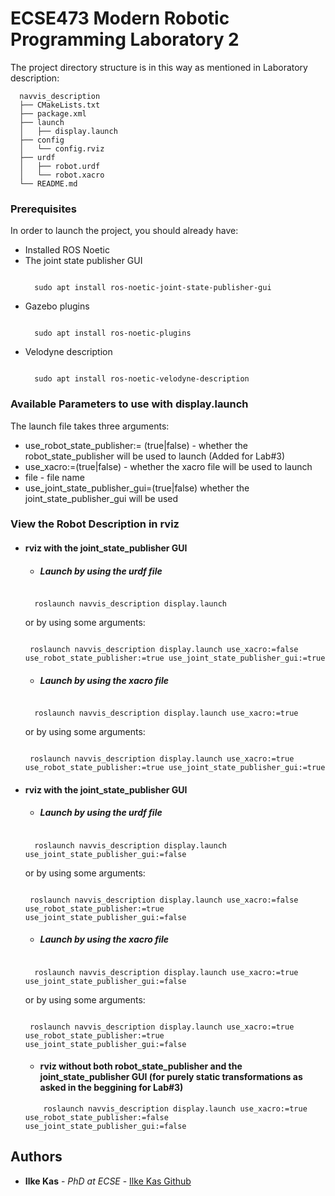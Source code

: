 # ECSE473 Modern Robotic Programming Laboratory 2

The project directory structure is in this way as mentioned in Laboratory description:

```
  navvis_description
  ├── CMakeLists.txt
  ├── package.xml
  ├── launch
  │   ├── display.launch 
  ├── config
  │   └── config.rviz
  ├── urdf
  │   ├── robot.urdf
  │   └── robot.xacro
  └── README.md
```
### Prerequisites

In order to launch the project, you should already have:
- Installed ROS Noetic
- The joint state publisher GUI
  ```
  
    sudo apt install ros-noetic-joint-state-publisher-gui
  
  ```
- Gazebo plugins
  ```
  
    sudo apt install ros-noetic-plugins
  
  ```
- Velodyne description
  ```
  
    sudo apt install ros-noetic-velodyne-description
  
  ```
### Available Parameters to use with display.launch

The launch file takes three arguments:
-  use_robot_state_publisher:= (true|false) -  whether the robot_state_publisher will be used to launch (Added for Lab#3)
-  use_xacro:=(true|false) - whether the xacro file will be used to launch 
-  file - file name
-  use_joint_state_publisher_gui=(true|false)  whether the joint_state_publisher_gui will be used 

### View the Robot Description in rviz

- #### rviz with the joint_state_publisher GUI

  - ##### Launch by using the urdf file

  ```

    roslaunch navvis_description display.launch

  ```
  or by using some arguments:
  
   ```

    roslaunch navvis_description display.launch use_xacro:=false use_robot_state_publisher:=true use_joint_state_publisher_gui:=true

  ```
  - ##### Launch by using the xacro file

  ```

    roslaunch navvis_description display.launch use_xacro:=true

  ```
   or by using some arguments:
   ```

    roslaunch navvis_description display.launch use_xacro:=true use_robot_state_publisher:=true use_joint_state_publisher_gui:=true

  ```
- #### rviz with the joint_state_publisher GUI

  - ##### Launch by using the urdf file

  ```

    roslaunch navvis_description display.launch use_joint_state_publisher_gui:=false

  ```
     or by using some arguments:
  
   ```

    roslaunch navvis_description display.launch use_xacro:=false use_robot_state_publisher:=true use_joint_state_publisher_gui:=false

  ```

  - ##### Launch by using the xacro file

  ```

    roslaunch navvis_description display.launch use_xacro:=true use_joint_state_publisher_gui:=false

  ```
     or by using some arguments:
  
   ```

    roslaunch navvis_description display.launch use_xacro:=true use_robot_state_publisher:=true use_joint_state_publisher_gui:=false

  ```
   
   - #### rviz without both robot_state_publisher and the joint_state_publisher GUI (for purely static transformations as asked in the beggining for Lab#3)
     
  ```
      roslaunch navvis_description display.launch use_xacro:=true use_robot_state_publisher:=false use_joint_state_publisher_gui:=false

  ```
   
## Authors

  - **Ilke Kas** - *PhD at ECSE* -
    [Ilke Kas Github](https://github.com/ilke-kas)

